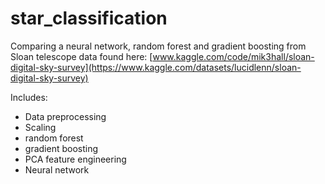 # star_classification

Comparing a neural network, random forest and gradient boosting from Sloan telescope data found here: [www.kaggle.com/code/mik3hall/sloan-digital-sky-survey](https://www.kaggle.com/datasets/lucidlenn/sloan-digital-sky-survey)

Includes:
* Data preprocessing
* Scaling
* random forest
* gradient boosting
* PCA feature engineering
* Neural network
